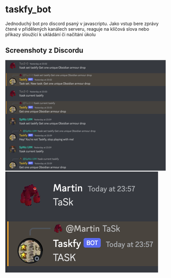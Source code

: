 # taskfy_bot

Jednoduchý bot pro discord psaný v javascriptu. Jako vstup bere zprávy čtené v přidělených kanálech serveru,
reaguje na klíčová slova nebo příkazy sloužící k ukládání či načítání úkolu

## Screenshoty z Discordu
![alt text](https://github.com/MartinOpa/taskfy_bot/blob/master/ukazka2.png?raw=true)
![alt text](https://github.com/MartinOpa/taskfy_bot/blob/master/ukazka1.png?raw=true)
